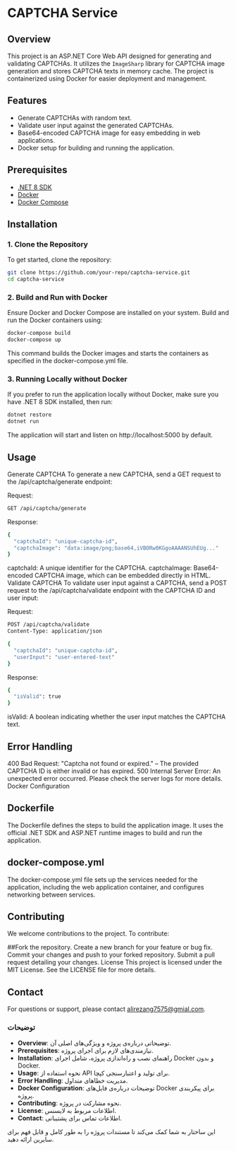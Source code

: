 # CAPTCHA Service

## Overview

This project is an ASP.NET Core Web API designed for generating and validating CAPTCHAs. It utilizes the `ImageSharp` library for CAPTCHA image generation and stores CAPTCHA texts in memory cache. The project is containerized using Docker for easier deployment and management.

## Features

- Generate CAPTCHAs with random text.
- Validate user input against the generated CAPTCHAs.
- Base64-encoded CAPTCHA image for easy embedding in web applications.
- Docker setup for building and running the application.

## Prerequisites

- [.NET 8 SDK](https://dotnet.microsoft.com/download/dotnet/8.0)
- [Docker](https://www.docker.com/get-started)
- [Docker Compose](https://docs.docker.com/compose/install/)

## Installation

### 1. Clone the Repository

To get started, clone the repository:

```bash
git clone https://github.com/your-repo/captcha-service.git
cd captcha-service
```
### 2. Build and Run with Docker
   Ensure Docker and Docker Compose are installed on your system. Build and run the Docker containers using:
```bash
docker-compose build
docker-compose up
```
This command builds the Docker images and starts the containers as specified in the docker-compose.yml file.


### 3. Running Locally without Docker
   If you prefer to run the application locally without Docker, make sure you have .NET 8 SDK installed, then run:
   ```bash
dotnet restore
dotnet run
```


The application will start and listen on http://localhost:5000 by default.



## Usage
Generate CAPTCHA
To generate a new CAPTCHA, send a GET request to the /api/captcha/generate endpoint:

Request:

```bash
GET /api/captcha/generate
```

Response:

```bash
{
  "captchaId": "unique-captcha-id",
  "captchaImage": "data:image/png;base64,iVBORw0KGgoAAAANSUhEUg..."
}
```
captchaId: A unique identifier for the CAPTCHA.
captchaImage: Base64-encoded CAPTCHA image, which can be embedded directly in HTML.
Validate CAPTCHA
To validate user input against a CAPTCHA, send a POST request to the /api/captcha/validate endpoint with the CAPTCHA ID and user input:

Request:
```bash
POST /api/captcha/validate
Content-Type: application/json

{
  "captchaId": "unique-captcha-id",
  "userInput": "user-entered-text"
}
```
Response:

```bash
{
  "isValid": true
}
```
isValid: A boolean indicating whether the user input matches the CAPTCHA text.
## Error Handling
400 Bad Request: "Captcha not found or expired." – The provided CAPTCHA ID is either invalid or has expired.
500 Internal Server Error: An unexpected error occurred. Please check the server logs for more details.
Docker Configuration
## Dockerfile
The Dockerfile defines the steps to build the application image. It uses the official .NET SDK and ASP.NET runtime images to build and run the application.

## docker-compose.yml
The docker-compose.yml file sets up the services needed for the application, including the web application container, and configures networking between services.

## Contributing
We welcome contributions to the project. To contribute:

##Fork the repository.
Create a new branch for your feature or bug fix.
Commit your changes and push to your forked repository.
Submit a pull request detailing your changes.
License
This project is licensed under the MIT License. See the LICENSE file for more details.

## Contact
For questions or support, please contact alirezang7575@gmial.com.


### توضیحات

- **Overview**: توضیحاتی درباره‌ی پروژه و ویژگی‌های اصلی آن.
- **Prerequisites**: نیازمندی‌های لازم برای اجرای پروژه.
- **Installation**: راهنمای نصب و راه‌اندازی پروژه، شامل اجرای Docker و بدون Docker.
- **Usage**: نحوه استفاده از API برای تولید و اعتبارسنجی کپچا.
- **Error Handling**: مدیریت خطاهای متداول.
- **Docker Configuration**: توضیحات درباره‌ی فایل‌های Docker برای پیکربندی پروژه.
- **Contributing**: نحوه مشارکت در پروژه.
- **License**: اطلاعات مربوط به لایسنس.
- **Contact**: اطلاعات تماس برای پشتیبانی.

این ساختار به شما کمک می‌کند تا مستندات پروژه را به طور کامل و قابل فهم برای سایرین ارائه دهید.

